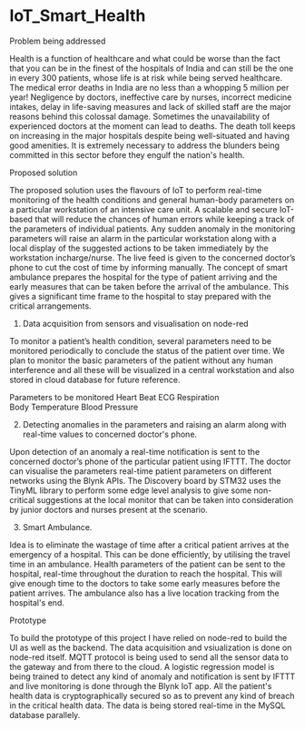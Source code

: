 # IoT_Smart_Health

Problem being addressed

Health is a function of healthcare and what could be worse than the fact that you can be in the 
finest of the hospitals of India and can still be the one in every 300 patients, whose life is at risk 
while being served healthcare. The medical error deaths in India are no less than a whopping 5 
million per year! Negligence by doctors, ineffective care by nurses, incorrect medicine intakes, 
delay in life-saving measures and lack of skilled staff are the major reasons behind this colossal 
damage. Sometimes the unavailability of experienced doctors at the moment can lead to 
deaths. The death toll keeps on increasing in the major hospitals despite being well-situated 
and having good amenities. It is extremely necessary to address the blunders being committed 
in this sector before they engulf the nation's health. 

Proposed solution

The proposed solution uses the flavours of IoT to perform real-time monitoring of the 
health conditions and general human-body parameters on a particular workstation of an 
intensive care unit. A scalable and secure IoT-based that will reduce the chances of human 
errors while keeping a track of the parameters of individual patients. Any sudden anomaly 
in the monitoring parameters will raise an alarm in the particular workstation along with a 
local display of the suggested actions to be taken immediately by the workstation 
incharge/nurse. The live feed is given to the concerned doctor’s phone to cut the cost of 
time by informing manually. 
The concept of smart ambulance prepares the hospital for the type of patient arriving and 
the early measures that can be taken before the arrival of the ambulance. This gives a 
significant time frame to the hospital to stay prepared with the critical arrangements.

1. Data acquisition from sensors and visualisation on node-red

To monitor a patient’s health condition, several parameters need to be monitored 
periodically to conclude the status of the patient over time. We plan to monitor the basic 
parameters of the patient without any human interference and all these will be visualized 
in a central workstation and also stored in cloud database for future reference.   

Parameters to be monitored 
  Heart Beat 
  ECG 
  Respiration   
  Body Temperature 
  Blood Pressure
  
2. Detecting anomalies in the parameters and raising an alarm 
along with real-time values to concerned doctor's phone.

Upon detection of an anomaly a real-time notification is sent to the concerned
doctor’s phone of the particular patient using IFTTT.
The doctor can visualise the parameters real-time patient parameters on
different networks using the Blynk APIs.
The Discovery board by STM32 uses the TinyML library to perform some
edge level analysis to give some non-critical suggestions at the local monitor
that can be taken into consideration by junior doctors and nurses present at
the scenario.

3. Smart Ambulance.

Idea is to eliminate the wastage of time after a critical patient arrives at the emergency of a 
hospital. This can be done efficiently, by utilising the travel time in an ambulance. Health 
parameters of the patient can be sent to the hospital, real-time throughout the duration to 
reach the hospital. This will give enough time to the doctors to take some early measures 
before the patient arrives. 
The ambulance also has a live location tracking from the hospital's end. 

Prototype

To build the prototype of this project I have relied on node-red to build the UI as well as the backend. The data acquisition and vsiualization is done on node-red itself. 
MQTT protocol is being used to send all the sensor data to the gateway and from there to the cloud.
A logistic regression model is being trained to detect any kind of anomaly and notification is sent by IFTTT and live monitoring is done through the Blynk IoT app.
All the patient's health data is cryptographically secured so as to prevent any kind of breach in the critical health data.
The data is being stored real-time in the MySQL database parallely.
